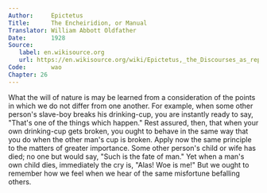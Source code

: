 ```yaml
---
Author:     Epictetus  
Title:      The Encheiridion, or Manual  
Translator: William Abbott Oldfather  
Date:       1928  
Source: 
   label: en.wikisource.org
   url: https://en.wikisource.org/wiki/Epictetus,_the_Discourses_as_reported_by_Arrian,_the_Manual,_and_Fragments/Manual 
Code:       wao  
Chapter: 26
---
```


What the will of nature is may be learned from a consideration of the points in
which we do not differ from one another. For example, when some other person's
slave-boy breaks his drinking-cup, you are instantly ready to say, "That's one
of the things which happen." Rest assured, then, that when your own
drinking-cup gets broken, you ought to behave in the same way that you do when
the other man's cup is broken. Apply now the same principle to the matters of
greater importance. Some other person's child or wife has died; no one but
would say, "Such is the fate of man." Yet when a man's own child dies,
immediately the cry is, "Alas! Woe is me!" But we ought to remember how we feel
when we hear of the same misfortune befalling others.


